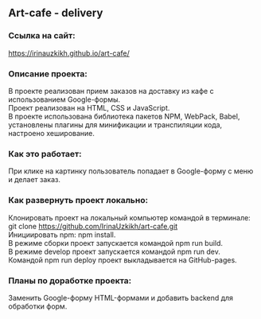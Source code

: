 ## Art-cafe - delivery

### Ссылка на сайт:
https://irinauzkikh.github.io/art-cafe/  

### Описание проекта:
В проекте реализован прием заказов на доставку из кафе с использованием Google-формы.      
Проект реализован на HTML, CSS и JavaScript.        
В проекте использована библиотека пакетов NPM, WebPack, Babel, установлены плагины для минификации и транспиляции кода, настроено хеширование.   
      
### Как это работает:
При клике на картинку пользователь попадает в Google-форму с меню и делает заказ.

### Как развернуть проект локально:
Клонировать проект на локальный компьютер командой в терминале:     
git clone https://github.com/IrinaUzkikh/art-cafe.git      
Инициировать npm: npm install.       
В режиме сборки проект запускается командой npm run build.    
В режиме develop проект запускается командой npm run dev.      
Командой npm run deploy проект выкладывается на GitHub-pages.       

### Планы по доработке проекта:
Заменить Google-форму HTML-формами и добавить backend для обработки форм.
